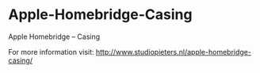 # Apple-Homebridge-Casing
Apple Homebridge – Casing

For more information visit:  http://www.studiopieters.nl/apple-homebridge-casing/ ‎
